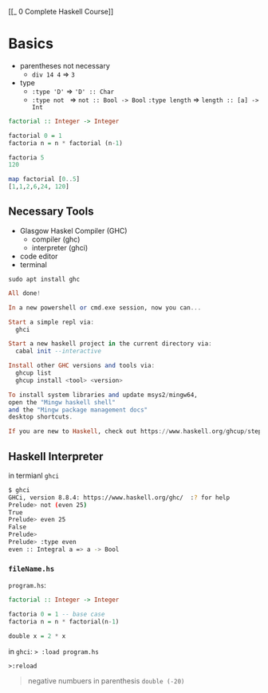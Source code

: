 [[_ 0 Complete Haskell Course]]


# Basics
- parentheses not necessary
	- `div 14 4` => `3`
- type
	- `:type 'D'` => `'D' :: Char`
	- `:type not ` => `not :: Bool -> Bool`
`:type length` => `length :: [a] -> Int `

```haskell
factorial :: Integer -> Integer

factorial 0 = 1
factoria n = n * factorial (n-1)


```

```haskell
factoria 5
120

map factorial [0..5]
[1,1,2,6,24, 120]
```

## Necessary Tools
- Glasgow Haskel Compiler (GHC)
	- compiler (ghc)
	- interpreter (ghci)
- code editor
- terminal

`sudo apt install ghc`

```haskell
All done!

In a new powershell or cmd.exe session, now you can...

Start a simple repl via:
  ghci

Start a new haskell project in the current directory via:
  cabal init --interactive

Install other GHC versions and tools via:
  ghcup list
  ghcup install <tool> <version>

To install system libraries and update msys2/mingw64,
open the "Mingw haskell shell"
and the "Mingw package management docs"
desktop shortcuts.

If you are new to Haskell, check out https://www.haskell.org/ghcup/steps/

```



## Haskell Interpreter
in termianl `ghci`
```bash
$ ghci
GHCi, version 8.8.4: https://www.haskell.org/ghc/  :? for help
Prelude> not (even 25)
True
Prelude> even 25
False
Prelude> 
Prelude> :type even
even :: Integral a => a -> Bool

```

### `fileName.hs`
`program.hs`:
```haskell
factorial :: Integer -> Integer

factoria 0 = 1 -- base case
factoria n = n * factorial(n-1)

double x = 2 * x
```

in `ghci`:
`> :load program.hs`

`>:reload`

>negative numbuers in parenthesis 
>`double (-20)`

